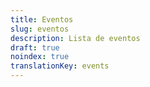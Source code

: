 ```yaml
---
title: Eventos
slug: eventos
description: Lista de eventos
draft: true
noindex: true
translationKey: events
---
```

